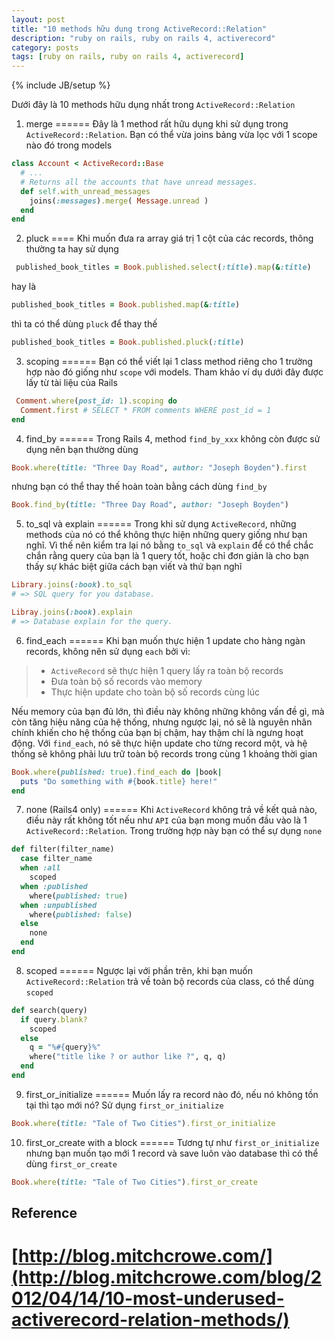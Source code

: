 ```yaml
---
layout: post
title: "10 methods hữu dụng trong ActiveRecord::Relation"
description: "ruby on rails, ruby on rails 4, activerecord"
category: posts
tags: [ruby on rails, ruby on rails 4, activerecord]
---
```

{% include JB/setup %}

Dưới đây là 10 methods hữu dụng nhất trong `ActiveRecord::Relation`

1. merge
======
Đây là 1 method rất hữu dụng khi sử dụng trong `ActiveRecord::Relation`. Bạn có thể vừa joins bảng vừa lọc với 1 scope nào đó trong models

```ruby
class Account < ActiveRecord::Base
  # ...
  # Returns all the accounts that have unread messages.
  def self.with_unread_messages
    joins(:messages).merge( Message.unread )
  end
end
```

2. pluck
====
Khi muốn đưa ra array giá trị 1 cột của các records, thông thường ta hay sử dụng

```ruby
 published_book_titles = Book.published.select(:title).map(&:title)
```
hay là

```ruby
published_book_titles = Book.published.map(&:title)
```
thì ta có thể dùng `pluck` để thay thế

```ruby
published_book_titles = Book.published.pluck(:title)
```

3. scoping
======
Bạn có thể viết lại 1 class method riêng cho 1 trường hợp nào đó giống như `scope` với models. Tham khảo ví dụ dưới đây được lấy từ tài liệu của Rails

```ruby
 Comment.where(post_id: 1).scoping do
  Comment.first # SELECT * FROM comments WHERE post_id = 1
end
```

4. find_by
======
Trong Rails 4, method `find_by_xxx` không còn được sử dụng nên bạn thường dùng

```ruby
Book.where(title: "Three Day Road", author: "Joseph Boyden").first
```
nhưng bạn có thể thay thế hoàn toàn bằng cách dùng `find_by`

```ruby
Book.find_by(title: "Three Day Road", author: "Joseph Boyden")
```
5. to_sql và explain
======
Trong khi sử dụng `ActiveRecord`, những methods của nó có thể không thực hiện những query giống như bạn nghĩ. Vì thế nên kiểm tra lại nó bằng `to_sql` và `explain` để có thể chắc chắn rằng query của bạn là 1 query tốt, hoặc chỉ đơn giản là cho bạn thấy sự khác biệt giữa cách bạn viết và thứ bạn nghĩ

```ruby
Library.joins(:book).to_sql
# => SQL query for you database.

Libray.joins(:book).explain
# => Database explain for the query.
```

6. find_each
======
Khi bạn muốn thực hiện 1 update cho hàng ngàn records, không nên sử dụng `each` bởi vì:

> - `ActiveRecord` sẽ thực hiện 1 query lấy ra toàn bộ records
> - Đưa toàn bộ số records vào memory
> - Thực hiện update cho toàn bộ số records cùng lúc

Nếu memory của bạn đủ lớn, thì điều này không những không vấn đề gì, mà còn tăng hiệu năng của hệ thống, nhưng ngược lại, nó sẽ là nguyên nhân chính khiến cho hệ thống của bạn bị chậm, hay thậm chí là ngưng hoạt động.
Với `find_each`, nó sẽ thực hiện update cho từng record một, và hệ thống sẽ không phải lưu trữ toàn bộ records trong cùng 1 khoảng thời gian

```ruby
Book.where(published: true).find_each do |book|
  puts "Do something with #{book.title} here!"
end
```
7. none (Rails4 only)
======
Khi `ActiveRecord` không trả về kết quả nào, điều này rất không tốt nếu như `API` của bạn mong muốn đầu vào là 1 `ActiveRecord::Relation`. Trong trường hợp này bạn có thể sự dụng `none`

```ruby
def filter(filter_name)
  case filter_name
  when :all
    scoped
  when :published
    where(published: true)
  when :unpublished
    where(published: false)
  else
    none
  end
end
```

8. scoped
======
Ngược lại với phần trên, khi bạn muốn `ActiveRecord::Relation` trả về toàn bộ records của class, có thể dùng `scoped`

```ruby
def search(query)
  if query.blank?
    scoped
  else
    q = "%#{query}%"
    where("title like ? or author like ?", q, q)
  end
end
```

9. first_or_initialize
======
Muốn lấy ra record nào đó, nếu nó không tồn tại thì tạo mới nó? Sử dụng `first_or_initialize`

```ruby
Book.where(title: "Tale of Two Cities").first_or_initialize
```
10. first_or_create with a block
======
Tương tự như `first_or_initialize` nhưng bạn muốn tạo mới 1 record và save luôn vào database thì có thể dùng `first_or_create`

```ruby
Book.where(title: "Tale of Two Cities").first_or_create
```


## Reference
# [http://blog.mitchcrowe.com/](http://blog.mitchcrowe.com/blog/2012/04/14/10-most-underused-activerecord-relation-methods/)


